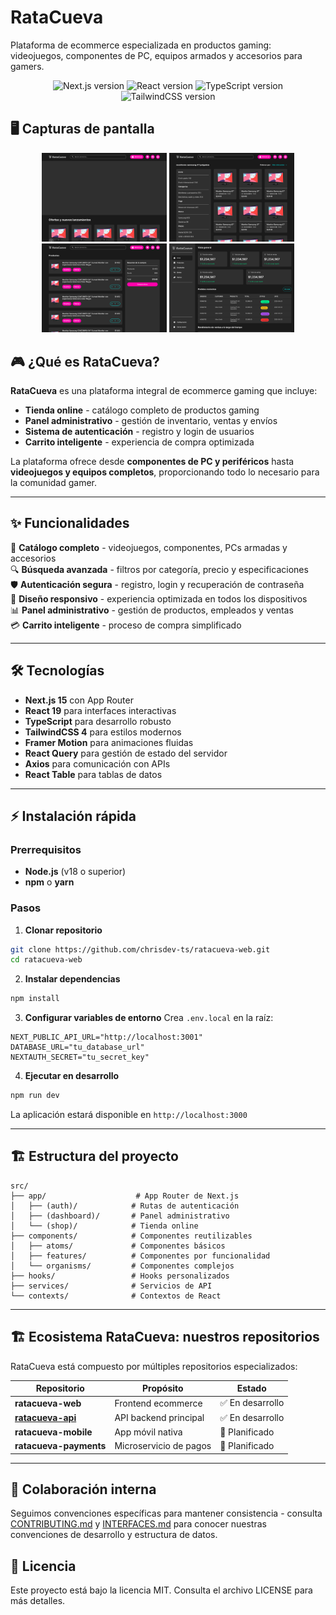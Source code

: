 # RataCueva

Plataforma de ecommerce especializada en productos gaming: videojuegos, componentes de PC, equipos armados y accesorios para gamers.

<p align="center">
  <img src="https://img.shields.io/badge/Next.js-15.3-black?logo=next.js" alt="Next.js version">
  <img src="https://img.shields.io/badge/React-19.0-blue?logo=react" alt="React version">
  <img src="https://img.shields.io/badge/TypeScript-5.x-blue?logo=typescript" alt="TypeScript version">
  <img src="https://img.shields.io/badge/TailwindCSS-4.x-cyan?logo=tailwindcss" alt="TailwindCSS version">
</p>

## 🖥️ Capturas de pantalla

<p align="center">
  <img src="./public/images/screenshots/home.png" alt="Página principal" width="200"/>
  <img src="./public/images/screenshots/products.png" alt="Catálogo de productos" width="200"/>
  <img src="./public/images/screenshots/cart.png" alt="Carrito de compras" width="200"/>
  <img src="./public/images/screenshots/dashboard.png" alt="Dashboard admin" width="200"/>
</p>

## 🎮 ¿Qué es RataCueva?

**RataCueva** es una plataforma integral de ecommerce gaming que incluye:

- **Tienda online** - catálogo completo de productos gaming
- **Panel administrativo** - gestión de inventario, ventas y envíos
- **Sistema de autenticación** - registro y login de usuarios
- **Carrito inteligente** - experiencia de compra optimizada

La plataforma ofrece desde **componentes de PC y periféricos** hasta **videojuegos y equipos completos**, proporcionando todo lo necesario para la comunidad gamer.

---

## ✨ Funcionalidades

🛒 **Catálogo completo** - videojuegos, componentes, PCs armadas y accesorios  
🔍 **Búsqueda avanzada** - filtros por categoría, precio y especificaciones  
🛡️ **Autenticación segura** - registro, login y recuperación de contraseña  
📱 **Diseño responsivo** - experiencia optimizada en todos los dispositivos  
📊 **Panel administrativo** - gestión de productos, empleados y ventas  
💳 **Carrito inteligente** - proceso de compra simplificado

---

## 🛠 Tecnologías

- **Next.js 15** con App Router
- **React 19** para interfaces interactivas
- **TypeScript** para desarrollo robusto
- **TailwindCSS 4** para estilos modernos
- **Framer Motion** para animaciones fluidas
- **React Query** para gestión de estado del servidor
- **Axios** para comunicación con APIs
- **React Table** para tablas de datos

---

## ⚡ Instalación rápida

### Prerrequisitos

- **Node.js** (v18 o superior)
- **npm** o **yarn**

### Pasos

1. **Clonar repositorio**

```bash
git clone https://github.com/chrisdev-ts/ratacueva-web.git
cd ratacueva-web
```

2. **Instalar dependencias**

```bash
npm install
```

3. **Configurar variables de entorno**
   Crea `.env.local` en la raíz:

```
NEXT_PUBLIC_API_URL="http://localhost:3001"
DATABASE_URL="tu_database_url"
NEXTAUTH_SECRET="tu_secret_key"
```

4. **Ejecutar en desarrollo**

```bash
npm run dev
```

La aplicación estará disponible en `http://localhost:3000`

---

## 🏗 Estructura del proyecto

```
src/
├── app/                    # App Router de Next.js
│   ├── (auth)/            # Rutas de autenticación
│   ├── (dashboard)/       # Panel administrativo
│   └── (shop)/            # Tienda online
├── components/            # Componentes reutilizables
│   ├── atoms/             # Componentes básicos
│   ├── features/          # Componentes por funcionalidad
│   └── organisms/         # Componentes complejos
├── hooks/                 # Hooks personalizados
├── services/              # Servicios de API
└── contexts/              # Contextos de React
```

---

## 🏗 Ecosistema RataCueva: nuestros repositorios

RataCueva está compuesto por múltiples repositorios especializados:

| Repositorio                                                      | Propósito                | Estado           |
| ---------------------------------------------------------------- | ------------------------ | ---------------- |
| **ratacueva-web**                                                | Frontend ecommerce       | ✅ En desarrollo |
| **[ratacueva-api](https://github.com/styleEddie/ratacueva-api)** | API backend principal    | ✅ En desarrollo |
| **ratacueva-mobile**                                             | App móvil nativa         | 🚧 Planificado   |
| **ratacueva-payments**                                           | Microservicio de pagos   | 🚧 Planificado   |

---

## 🤝 Colaboración interna

Seguimos convenciones específicas para mantener consistencia - consulta [CONTRIBUTING.md](CONTRIBUTING.md) y [INTERFACES.md](INTERFACES.md) para conocer nuestras convenciones de desarrollo y estructura de datos.

## 📝 Licencia

Este proyecto está bajo la licencia MIT. Consulta el archivo LICENSE para más detalles.
